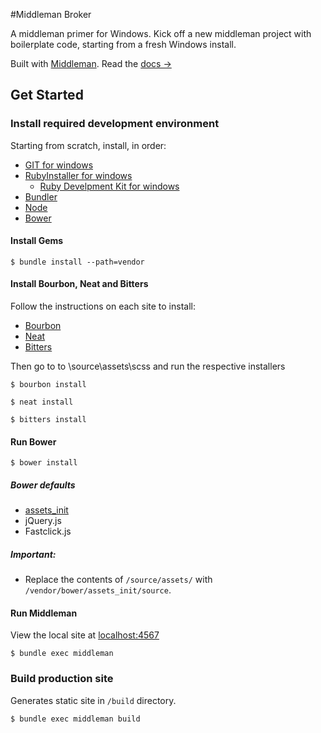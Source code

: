 #Middleman Broker

A middleman primer for Windows. Kick off a new middleman project with boilerplate code, starting from a fresh Windows install.

Built with [Middleman](http://middlemanapp.com). Read the [docs &rarr;](http://middlemanapp.com/basics/getting-started)

## Get Started

### Install required development environment
Starting from scratch, install, in order:

- [GIT for windows](http://git-scm.com/)
- [RubyInstaller for windows](http://rubyinstaller.org/)
  - [Ruby Develpment Kit for windows](https://github.com/oneclick/rubyinstaller/wiki/Development-Kit)
- [Bundler](http://bundler.io)
- [Node](http://nodejs.org/)
- [Bower](http://bower.io/)

#### Install Gems

```
$ bundle install --path=vendor
```

#### Install Bourbon, Neat and Bitters

Follow the instructions on each site to install:
- [Bourbon](bourbon.io)
- [Neat](http://neat.bourbon.io/)
- [Bitters](http://bitters.bourbon.io/)

Then go to to \source\assets\scss and run the respective installers
```
$ bourbon install
```

```
$ neat install
```

```
$ bitters install
```

#### Run Bower

```
$ bower install
```
##### Bower defaults

- [assets_init](https://github.com/kgcreative/assets_init)
- jQuery.js
- Fastclick.js

##### Important:
  - Replace the contents of `/source/assets/` with `/vendor/bower/assets_init/source`.

#### Run Middleman

View the local site at [localhost:4567](http://localhost:4567)

```
$ bundle exec middleman
```

### Build production site

Generates static site in `/build` directory.

```
$ bundle exec middleman build
```